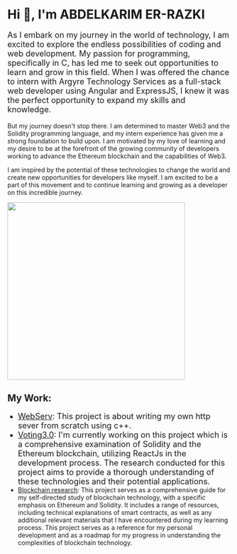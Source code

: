 <h1>Hi 👋, I'm ABDELKARIM ER-RAZKI</h1>
<p style="font-size:18px;">As I embark on my journey in the world of technology, I am excited to explore the endless possibilities of coding and web development. My passion for programming, specifically in C, has led me to seek out opportunities to learn and grow in this field. When I was offered the chance to intern with Argyre Technology Services as a full-stack web developer using Angular and ExpressJS, I knew it was the perfect opportunity to expand my skills and knowledge.

But my journey doesn't stop there. I am determined to master Web3 and the Solidity programming language, and my intern experience has given me a strong foundation to build upon. I am motivated by my love of learning and my desire to be at the forefront of the growing community of developers working to advance the Ethereum blockchain and the capabilities of Web3.

I am inspired by the potential of these technologies to change the world and create new opportunities for developers like myself. I am excited to be a part of this movement and to continue learning and growing as a developer on this incredible journey.</p>
<img src="https://github.com/abdelkarimer-razki/abdelkarimer-razki/blob/main/giphy.gif" width="400" />
<h2>My Work:</h2>
<ul>
  <li style="font-size:18px;"><a href="https://github.com/abdelkarimer-razki/webserv">WebServ</a>: This project is about writing my own http sever from scratch using c++.</li>
  <li style="font-size:18px;"><a href="https://github.com/FRAGG33R/Voting3.0">Voting3.0</a>: I'm currently working on this project which is a comprehensive examination of Solidity and the Ethereum blockchain, utilizing ReactJs in the development process. The research conducted for this project aims to provide a thorough understanding of these technologies and their potential applications.</li>
  <li><a href="https://respected-promise-5f0.notion.site/Etheruim-BlockChain-Research-c4688d71fd574a1db59f18972f6e2570">Blockchain research</a>: This project serves as a comprehensive guide for my self-directed study of blockchain technology, with a specific emphasis on Ethereum and Solidity. It includes a range of resources, including technical explanations of smart contracts, as well as any additional relevant materials that I have encountered during my learning process. This project serves as a reference for my personal development and as a roadmap for my progress in understanding the complexities of blockchain technology.</li>
</ul>

